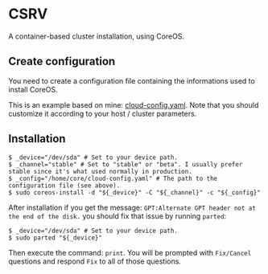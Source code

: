 # CSRV

A container-based cluster installation, using CoreOS.

## Create configuration

You need to create a configuration file containing the informations used to install CoreOS.

This is an example based on mine: [cloud-config.yaml](./assets/host-cloud-config.yaml).
Note that you should customize it according to your host / cluster parameters.

## Installation

```ShellSession
$ _device="/dev/sda" # Set to your device path.
$ _channel="stable" # Set to "stable" or "beta". I usually prefer stable since it's what used normally in production.
$ _config="/home/core/cloud-config.yaml" # The path to the configuration file (see above).
$ sudo coreos-install -d "${_device}" -C "${_channel}" -c "${_config}"
```

After installation if you get the message: `GPT:Alternate GPT header not at the end of the disk.` you should fix that issue by running `parted`:

```ShellSession
$ _device="/dev/sda" # Set to your device path.
$ sudo parted "${_device}"
```

Then execute the command: `print`. You will be prompted with `Fix/Cancel` questions and respond `Fix` to all of those questions.
